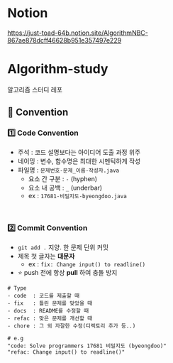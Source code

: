 # Notion

https://just-toad-64b.notion.site/AlgorithmNBC-867ae878dcff46628b951e357497e229

# Algorithm-study

알고리즘 스터디 레포

## 🤙 Convention

### 1️⃣ Code Convention

- 주석 : 코드 설명보다는 아이디어 도출 과정 위주
- 네이밍 : 변수, 함수명은 최대한 시멘틱하게 작성
- 파일명 : `문제번호-문제_이름-작성자.java`
  - 요소 간 구분 : `-` (hyphen)
  - 요소 내 공백 : `_` (underbar)
  - ex : `17681-비밀지도-byeongdoo.java`

<br />

### 2️⃣ Commit Convention

- `git add .` 지양. 한 문제 단위 커밋
- 제목 첫 글자는 **대문자**
  - ex : `fix: Change input() to readline()`
- ⭐ push 전에 항상 **pull** 하여 충돌 방지

```
# Type
- code  : 코드를 제출할 때
- fix   : 틀린 문제를 맞았을 때
- docs  : README를 수정할 때
- refac : 맞은 문제를 개선할 때
- chore : 그 외 자잘한 수정(디렉토리 추가 등..)

# e.g
"code: Solve programmers 17681 비밀지도 (byeongdoo)"
"refac: Change input() to readline()"
```

<br />
